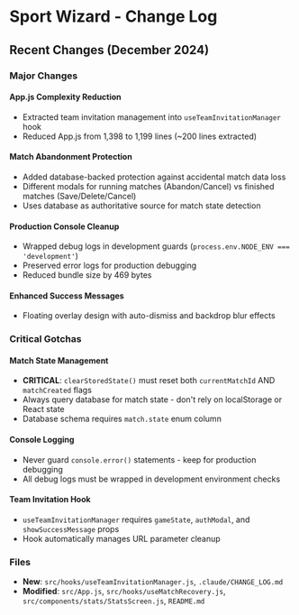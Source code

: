 # Sport Wizard - Change Log

## Recent Changes (December 2024)

### Major Changes

#### App.js Complexity Reduction
- Extracted team invitation management into `useTeamInvitationManager` hook
- Reduced App.js from 1,398 to 1,199 lines (~200 lines extracted)

#### Match Abandonment Protection
- Added database-backed protection against accidental match data loss
- Different modals for running matches (Abandon/Cancel) vs finished matches (Save/Delete/Cancel)
- Uses database as authoritative source for match state detection

#### Production Console Cleanup
- Wrapped debug logs in development guards (`process.env.NODE_ENV === 'development'`)
- Preserved error logs for production debugging
- Reduced bundle size by 469 bytes

#### Enhanced Success Messages
- Floating overlay design with auto-dismiss and backdrop blur effects

### Critical Gotchas

#### Match State Management
- **CRITICAL**: `clearStoredState()` must reset both `currentMatchId` AND `matchCreated` flags
- Always query database for match state - don't rely on localStorage or React state
- Database schema requires `match.state` enum column

#### Console Logging  
- Never guard `console.error()` statements - keep for production debugging
- All debug logs must be wrapped in development environment checks

#### Team Invitation Hook
- `useTeamInvitationManager` requires `gameState`, `authModal`, and `showSuccessMessage` props
- Hook automatically manages URL parameter cleanup

### Files
- **New**: `src/hooks/useTeamInvitationManager.js`, `.claude/CHANGE_LOG.md`
- **Modified**: `src/App.js`, `src/hooks/useMatchRecovery.js`, `src/components/stats/StatsScreen.js`, `README.md`